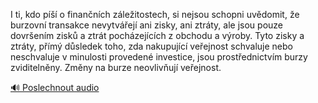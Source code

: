 
I ti, kdo píší o finančních záležitostech, si nejsou schopni uvědomit, že burzovní transakce nevytvářejí ani zisky, ani ztráty, ale jsou pouze dovršením zisků a ztrát pocházejících z obchodu a výroby. Tyto zisky a ztráty, přímý důsledek toho, zda nakupující veřejnost schvaluje nebo neschvaluje v minulosti provedené investice, jsou prostřednictvím burzy zviditelněny. Změny na burze neovlivňují veřejnost.

[🔊 Poslechnout audio](/data/7-paragraphs/audio/chapter_94/para_010-I-ti-kdo-p-o-finannch-zleitostech-si-nejs.mp3)
